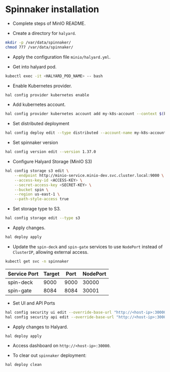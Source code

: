 # Spinnaker installation

- Complete steps of MinIO README.

- Create a directory for `halyard`.

```bash
mkdir -p /var/data/spinnaker/
chmod 777 /var/data/spinnaker/
```

- Apply the configuration file `minio/halyard.yml`.

- Get into halyard pod.

```bash
kubectl exec -it <HALYARD_POD_NAME> -- bash
```

- Enable Kubernetes provider.

```bash
hal config provider kubernetes enable
```

- Add kubernetes account.

```bash
hal config provider kubernetes account add my-k8s-account --context $(kubectl config current-context)
```

- Set distributed deployment

```bash
hal config deploy edit --type distributed --account-name my-k8s-account
```

- Set spinnaker version

```bash
hal config version edit --version 1.37.0
```

- Configure Halyard Storage (MinIO S3)

```bash
hal config storage s3 edit \
    --endpoint http://minio-service.minio-dev.svc.cluster.local:9000 \
    --access-key-id <ACCESS-KEY> \
    --secret-access-key <SECRET-KEY> \
    --bucket spin \
    --region us-east-1 \
    --path-style-access true
```

- Set storage type to S3.

```bash
hal config storage edit --type s3
```

- Apply changes.

```bash
hal deploy apply
```

- Update the `spin-deck` and `spin-gate` services to use `NodePort` instead of `ClusterIP`, allowing external access.

```bash
kubectl get svc -n spinnaker
```

| Service Port | Target | Port | NodePort |
| ------------ | ------ | ---- | -------- |
| spin-deck    | 9000   | 9000 | 30000    |
| spin-gate    | 8084   | 8084 | 30001    |

- Set UI and API Ports

```bash
hal config security ui edit --override-base-url "http://<host-ip>:30000"
hal config security api edit --override-base-url "http://<host-ip>:30001"
```

- Apply changes to Halyard.

```bash
hal deploy apply
```

- Access dashboard on `http://<host-ip>:30000`.

- To clear out `spinnaker` deployment:

```bash
hal deploy clean
```

